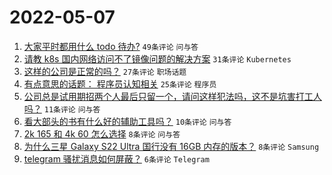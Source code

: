 # 2022-05-07

1. [大家平时都用什么 todo 待办?](https://www.v2ex.com/t/851277) `49条评论` `问与答`
1. [请教 k8s 国内网络访问不了镜像问题的解决方案](https://www.v2ex.com/t/851280) `31条评论` `Kubernetes`
1. [这样的公司是正常的吗？](https://www.v2ex.com/t/851279) `27条评论` `职场话题`
1. [有点意思的话题： 程序员认知相关](https://www.v2ex.com/t/851284) `25条评论` `程序员`
1. [公司总是试用期招两个人最后只留一个，请问这样犯法吗，这不是坑害打工人吗？](https://www.v2ex.com/t/851294) `11条评论` `问与答`
1. [看大部头的书有什么好的辅助工具吗？](https://www.v2ex.com/t/851272) `10条评论` `问与答`
1. [2k 165 和 4k 60 怎么选择](https://www.v2ex.com/t/851293) `8条评论` `问与答`
1. [为什么三星 Galaxy S22 Ultra 国行没有 16GB 内存的版本？](https://www.v2ex.com/t/851271) `8条评论` `Samsung`
1. [telegram 骚扰消息如何屏蔽？](https://www.v2ex.com/t/851288) `6条评论` `Telegram`
